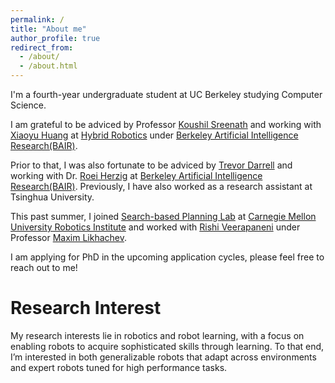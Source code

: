 ```yaml
---
permalink: /
title: "About me"
author_profile: true
redirect_from: 
  - /about/
  - /about.html
---
```


I'm a fourth-year undergraduate student at UC Berkeley studying Computer Science.

I am grateful to be adviced by Professor [Koushil Sreenath](https://hybrid-robotics.berkeley.edu/koushil/) and working with [Xiaoyu Huang](https://scholar.google.com/citations?user=G-x_szsAAAAJ&hl=en) at [Hybrid Robotics](https://hybrid-robotics.berkeley.edu/index.html) under [Berkeley Artificial Intelligence Research(BAIR)](https://bair.berkeley.edu/).

Prior to that, I was also fortunate to be adviced by [Trevor Darrell](https://people.eecs.berkeley.edu/~trevor/) and working with Dr. [Roei Herzig](https://roeiherz.github.io/) at [Berkeley Artificial Intelligence Research(BAIR)](https://bair.berkeley.edu/). Previously, I have also worked as a research assistant at Tsinghua University.

This past summer, I joined [Search-based Planning Lab](https://www.ri.cmu.edu/robotics-groups/search-based-planning-laboratory/) at [Carnegie Mellon University Robotics Institute](https://www.ri.cmu.edu/) and worked with [Rishi Veerapaneni](https://rishi-v.github.io/) under Professor [Maxim Likhachev](https://www.cs.cmu.edu/~maxim/).

I am applying for PhD in the upcoming application cycles, please feel free to reach out to me!

Research Interest
======
My research interests lie in robotics and robot learning, with a focus on enabling robots to acquire sophisticated skills through learning. To that end, I’m interested in both generalizable robots that adapt across environments and expert robots tuned for high performance tasks.




